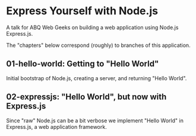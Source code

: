 # Express Yourself with Node.js

A talk for ABQ Web Geeks on building a web application using Node.js Express.js.

The "chapters" below correspond (roughly) to branches of this application.

## 01-hello-world: Getting to "Hello World"

Initial bootstrap of Node.js, creating a server, and returning "Hello World".

## 02-expressjs: "Hello World", but now with Express.js

Since "raw" Node.js can be a bit verbose we implement "Hello World" in Express.js, a web application framework.
